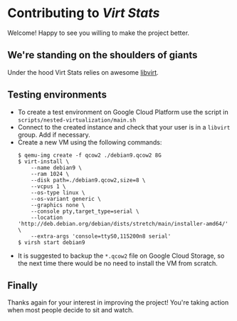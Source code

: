 # Contributing to _Virt Stats_

Welcome! Happy to see you willing to make the project better.

## We're standing on the shoulders of giants

Under the hood Virt Stats relies on awesome [libvirt](https://libvirt.org/).

## Testing environments

- To create a test environment on Google Cloud Platform use the script in `scripts/nested-virtualization/main.sh`
- Connect to the created instance and check that your user is in a `libvirt` group. Add if necessary.
- Create a new VM using the following commands:
    ```
    $ qemu-img create -f qcow2 ./debian9.qcow2 8G
    $ virt-install \
        --name debian9 \
        --ram 1024 \
        --disk path=./debian9.qcow2,size=8 \
        --vcpus 1 \
        --os-type linux \
        --os-variant generic \
        --graphics none \
        --console pty,target_type=serial \
        --location 'http://deb.debian.org/debian/dists/stretch/main/installer-amd64/' \
        --extra-args 'console=ttyS0,115200n8 serial'
    $ virsh start debian9
    ```
- It is suggested to backup the `*.qcow2` file on Google Cloud Storage, so the next time there would be no need to install the VM from scratch.

## Finally

Thanks again for your interest in improving the project! You're taking action
when most people decide to sit and watch.
